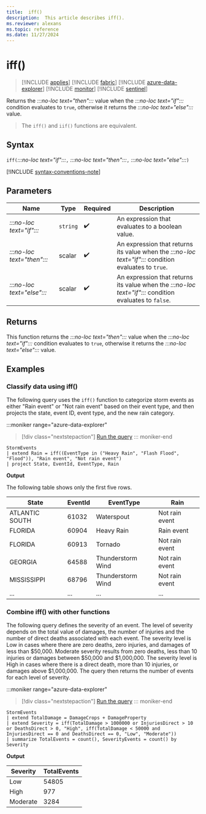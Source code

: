 ```yaml
---
title:  iff()
description:  This article describes iff().
ms.reviewer: alexans
ms.topic: reference
ms.date: 11/27/2024
---
```

# iff()

> [!INCLUDE [applies](../includes/applies-to-version/applies.md)] [!INCLUDE [fabric](../includes/applies-to-version/fabric.md)] [!INCLUDE [azure-data-explorer](../includes/applies-to-version/azure-data-explorer.md)] [!INCLUDE [monitor](../includes/applies-to-version/monitor.md)] [!INCLUDE [sentinel](../includes/applies-to-version/sentinel.md)]

Returns the *:::no-loc text="then":::* value when the *:::no-loc text="if":::* condition evaluates to `true`, otherwise it returns the *:::no-loc text="else":::* value.

> The `iff()` and `iif()` functions are equivalent.

## Syntax

`iff(`*:::no-loc text="if":::*`,` *:::no-loc text="then":::*`,` *:::no-loc text="else":::*`)`

[!INCLUDE [syntax-conventions-note](../includes/syntax-conventions-note.md)]

## Parameters

| Name | Type | Required | Description |
|--|--|--|--|
|*:::no-loc text="if":::*| `string` |  :heavy_check_mark: | An expression that evaluates to a boolean value.|
|*:::no-loc text="then":::*| scalar |  :heavy_check_mark: | An expression that returns its value when the *:::no-loc text="if":::* condition evaluates to `true`.|
|*:::no-loc text="else":::*| scalar |  :heavy_check_mark: | An expression that returns its value when the *:::no-loc text="if":::* condition evaluates to `false`.|

## Returns

This function returns the  *:::no-loc text="then":::* value when the *:::no-loc text="if":::* condition evaluates to `true`, otherwise it returns the *:::no-loc text="else":::* value.

## Examples

### Classify data using iff()

The following query uses the `iff()` function to categorize storm events as either "Rain event" or "Not rain event" based on their event type, and then projects the state, event ID, event type, and the new rain category.

:::moniker range="azure-data-explorer"
> [!div class="nextstepaction"]
> <a href="https://dataexplorer.azure.com/clusters/help/databases/Samples?query=H4sIAAAAAAAAAwsuyS/KdS1LzSsp5qpRSK0oSc1LUQhKzMxTsFXITEvT0ADLhVQWpCoAxTSUPFITyyrBCpR0FJTcchKLMxTccvLzUyBcEENTE8gEG5EK0guS8MsvUShCiGgCrSooys9KTS5RCC5JLEnVUQBb45kCZYDs0wHbAgAA0TJCoAAAAA==" target="_blank">Run the query</a>
::: moniker-end

```kusto
StormEvents
| extend Rain = iff((EventType in ("Heavy Rain", "Flash Flood", "Flood")), "Rain event", "Not rain event")
| project State, EventId, EventType, Rain
```

**Output**

The following table shows only the first five rows.

|State|EventId|EventType|Rain|
|--|--|--|--|
|ATLANTIC SOUTH| 61032 |Waterspout |Not rain event|
|FLORIDA| 60904 |Heavy Rain |Rain event|
|FLORIDA| 60913 |Tornado |Not rain event|
|GEORGIA| 64588 |Thunderstorm Wind |Not rain event|
|MISSISSIPPI| 68796 |Thunderstorm Wind |Not rain event|
|...|...|...|...|

### Combine iff() with other functions

The following query defines the severity of an event. The level of severity depends on the total value of damages, the number of injuries and the number of direct deaths associated with each event. The severity level is Low in cases where there are zero deaths, zero injuries, and damages of less than $50,000. Moderate severity results from zero deaths, less than 10 injuries or damages between $50,000 and $1,000,000. The severity level is High in cases where there is a direct death, more than 10 injuries, or damages above $1,000,000. The query then returns the number of events for each level of severity.

:::moniker range="azure-data-explorer"
> [!div class="nextstepaction"]
> <a href="https://dataexplorer.azure.com/clusters/help/databases/Samples?query=H4sIAAAAAAAAA2WQTQ6CQAyF956imRVEF7hwJ27ERBNNTPACIxQY4zCmFBTj4R0YI%2F501b6mX%2FsasyG9arDkavQAvDGWKRwMy3MktcwRQnDJksylgvGr2tsKidthJsYGSXFrB1SWeZ%2BIBUyDPsAQbMpTTQqrSBEm3Pc6OULJxSAGExBrlRdi8kebw6xnSbv0BxaG4PQvWqda3NZcLU3sTIokGYXv2%2BOrWmtJ6o7Os3uEtZCYumTPh2P7NvYEXHtYMioBAAA%3D" target="_blank">Run the query</a>
::: moniker-end

```kusto
StormEvents
| extend TotalDamage = DamageCrops + DamageProperty
| extend Severity = iff(TotalDamage > 1000000 or InjuriesDirect > 10 or DeathsDirect > 0, "High", iff(TotalDamage < 50000 and InjuriesDirect == 0 and DeathsDirect == 0, "Low", "Moderate"))
| summarize TotalEvents = count(), SeverityEvents = count() by Severity
```

**Output**

| Severity | TotalEvents |
|----------|-------------|
| Low      | 54805       |
| High     | 977         |
| Moderate | 3284        |
